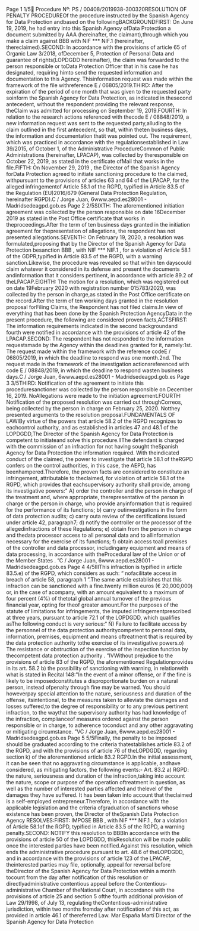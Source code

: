 Page 1
1/5 Procedure Nº: PS / 00408/2019938-300320RESOLUTION OF PENALTY PROCEDUREOf the procedure instructed by the Spanish Agency for Data Protection andbased on the followingBACKGROUNDFIRST: On June 19, 2019, he had entry into this Spanish Agency ofData Protection a document submitted by AAA (hereinafter, the claimant),through which you make a claim against BBB with NIF \*\*\* NIF.1 (hereinafter, thereclaimed).SECOND: In accordance with the provisions of article 65 of Organic Law 3/2018, ofDecember 5, Protection of Personal Data and guarantee of rights(LOPDGDD hereinafter), the claim was forwarded to the person responsible or toData Protection Officer that in his case he has designated, requiring himto send the requested information and documentation to this Agency. Thisinformation request was made within the framework of the file withreference E / 06805/2019.THIRD: After the expiration of the period of one month that was given to the requested party soinform the Spanish Agency for Data Protection, as indicated in thesecond antecedent, without the respondent providing the relevant response, theClaim was admitted for processing on September 19, 2019.FOURTH: In relation to the research actions referenced with thecode E / 08848/2019, a new information request was sent to the requested party,alluding to the claim outlined in the first antecedent, so that, within theten business days, the information and documentation thatit was pointed out. The requirement, which was practiced in accordance with the regulationsestablished in Law 39/2015, of October 1, of the Administrative ProcedureCommon of Public Administrations (hereinafter, LPACAP), was collected by theresponsible on October 22, 2019, as stated in the certificate ofMail that works in the file.FIFTH: On November 29, 2019 , the Director of the Spanish Agency forData Protection agreed to initiate sanctioning procedure to the claimed, withpursuant to the provisions of articles 63 and 64 of the LPACAP, for the alleged infringementof Article 58.1 of the RGPD, typified in Article 83.5 of the Regulation (EU)2016/679 (General Data Protection Regulation, hereinafter RGPD).C / Jorge Juan, 6www.aepd.es28001 - Madridsedeagpd.gob.es
Page 2
2/5SIXTH: The aforementioned initiation agreement was collected by the person responsible on date 16December 2019 as stated in the Post Office certificate that works in theproceedings.After the term of ten business days granted in the initiation agreement for thepresentation of allegations, the respondent has not presented allegations.SEVENTH: On February 19, 2020, a resolution was formulated,proposing that by the Director of the Spanish Agency for Data Protection besanction BBB , with NIF \*\*\* NIF.1 , for a violation of Article 58.1 of the GDPR,typified in Article 83.5 of the RGPD, with a warning sanction.Likewise, the procedure was revealed so that within ten dayscould claim whatever it considered in its defense and present the documents andinformation that it considers pertinent, in accordance with article 89.2 of theLPACAP.EIGHTH: The motion for a resolution, which was registered out on date 19February 2020 with registration number 015783/2020, was collected by the person in charge,as stated in the Post Office certificate on the record.After the term of ten working days granted in the resolution proposal forFiling Claims, the Respondent has not filed claims.In view of everything that has been done by the Spanish Protection AgencyData in the present procedure, the following are considered proven facts,ACTSFIRST: The information requirements indicated in the second backgroundand fourth were notified in accordance with the provisions of article 42 of the LPACAP.SECOND: The respondent has not responded to the information requestsmade by the Agency within the deadlines granted for it, namely:1st. The request made within the framework with the reference codeE / 06805/2019, in which the deadline to respond was one month.2nd. The request made in the framework of the investigation actionsreferenced with code E / 08848/2019, in which the deadline to respond wasten business days.C / Jorge Juan, 6www.aepd.es28001 - Madridsedeagpd.gob.es
Page 3
3/5THIRD: Notification of the agreement to initiate this proceduresanctioner was collected by the person responsible on December 16, 2019. NoAllegations were made to the initiation agreement.FOURTH: Notification of the proposed resolution was carried out throughCorreos, being collected by the person in charge on February 25, 2020. Notthey presented arguments to the resolution proposal.FUNDAMENTALS OF LAWIBy virtue of the powers that article 58.2 of the RGPD recognizes to eachcontrol authority, and as established in articles 47 and 48.1 of the LOPDGDD,The Director of the Spanish Agency for Data Protection is competent to initiateand solve this procedure.IIThe defendant is charged with the commission of an infraction for not having sought theSpanish Agency for Data Protection the information required. With theindicated conduct of the claimed, the power to investigate that article 58.1 of theRGPD confers on the control authorities, in this case, the AEPD, has beenhampered.Therefore, the proven facts are considered to constitute an infringement, attributable to theclaimed, for violation of article 58.1 of the RGPD, which provides that eachsupervisory authority shall provide, among its investigative powers:" A) order the controller and the person in charge of the treatment and, where appropriate, therepresentative of the person in charge or the person in charge, who provide anyinformation that is required for the performance of its functions; b) carry outinvestigations in the form of data protection audits; c) carry outa review of the certifications issued under article 42, paragraph7; d) notify the controller or the processor of the allegedinfractions of these Regulations; e) obtain from the person in charge and thedata processor access to all personal data and to allinformation necessary for the exercise of its functions; f) obtain access toall premises of the controller and data processor, includingany equipment and means of data processing, in accordance with theProcedural law of the Union or of the Member States . ”C / Jorge Juan, 6www.aepd.es28001 - Madridsedeagpd.gob.es
Page 4
4/5IIIThis infraction is typified in article 83.5.e) of the RGPD, which considers as such: “ nofacilitate access in breach of article 58, paragraph 1 ”.The same article establishes that this infraction can be sanctioned with a fine.twenty million euros (€ 20,000,000) or, in the case of acompany, with an amount equivalent to a maximum of four percent (4%) of thetotal global annual turnover of the previous financial year, opting for theof greater amount.For the purposes of the statute of limitations for infringements, the imputed infringementprescribed at three years, pursuant to article 72.1 of the LOPDGDD, which qualifies asThe following conduct is very serious:“ Ñ) Failure to facilitate access by the personnel of the data protection authoritycompetent to personal data, information, premises, equipment and means oftreatment that is required by the data protection authority tothe exercise of its investigative powers.o) The resistance or obstruction of the exercise of the inspection function by thecompetent data protection authority . ”IVWithout prejudice to the provisions of article 83 of the RGPD, the aforementioned Regulationprovides in its art. 58.2 b) the possibility of sanctioning with warning, in relationwith what is stated in Recital 148:"In the event of a minor offense, or if the fine is likely to be imposedconstitutes a disproportionate burden on a natural person, instead ofpenalty through fine may be warned. You should howeverpay special attention to the nature, seriousness and duration of the offense, itsintentional, to the measures taken to alleviate the damages and losses suffered,to the degree of responsibility or to any previous pertinent infraction, to the waythat the supervisory authority has had knowledge of the infraction, complianceof measures ordered against the person responsible or in charge, to adherence toconduct and any other aggravating or mitigating circumstance. ”VC / Jorge Juan, 6www.aepd.es28001 - Madridsedeagpd.gob.es
Page 5
5/5Finally, the penalty to be imposed should be graduated according to the criteria thatestablishes article 83.2 of the RGPD, and with the provisions of article 76 of theLOPDGDD, regarding section k) of the aforementioned article 83.2 RGPD.In the initial assessment, it can be seen that no aggravating circumstance is applicable, andhave considered, as mitigating factors, the following events:- Art. 83.2 a) RGPD: the nature, seriousness and duration of the infraction,taking into account the nature, scope or purpose of the operation oftreatment in question, as well as the number of interested parties affected and thelevel of the damages they have suffered. It has been taken into account that theclaimed is a self-employed entrepreneur.Therefore, in accordance with the applicable legislation and the criteria ofgraduation of sanctions whose existence has been proven, the Director of theSpanish Data Protection Agency RESOLVES:FIRST: IMPOSE BBB , with NIF \*\*\* NIF.1 , for a violation of Article 58.1of the RGPD, typified in Article 83.5 of the RGPD, a warning penalty.SECOND: NOTIFY this resolution to BBBIn accordance with the provisions of article 50 of the LOPDGDD, thisResolution will be made public once the interested parties have been notified.Against this resolution, which ends the administrative procedure pursuant to art. 48.6 of theLOPDGDD, and in accordance with the provisions of article 123 of the LPACAP, theinterested parties may file, optionally, appeal for reversal before theDirector of the Spanish Agency for Data Protection within a month tocount from the day after notification of this resolution or directlyadministrative contentious appeal before the Contentious-administrative Chamber of theNational Court, in accordance with the provisions of article 25 and section 5 ofthe fourth additional provision of Law 29/1998, of July 13, regulating theContentious-administrative jurisdiction, within two months fromday after notification of this act, as provided in article 46.1 of thereferred Law.
Mar España Martí
Director of the Spanish Agency for Data Protection
